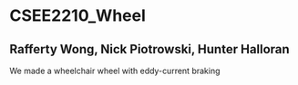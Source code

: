 # CSEE2210_Wheel
## Rafferty Wong, Nick Piotrowski, Hunter Halloran

We made a wheelchair wheel with eddy-current braking
